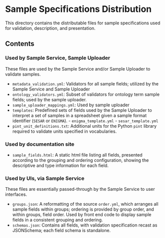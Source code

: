 # Sample Specifications Distribution

This directory contains the distributable files for sample specifications used for validation, description, and presentation.

## Contents

### Used by Sample Service, Sample Uploader

These files are used by the Sample Service and/or Sample Uploader to validate samples.

- `metadata_validation.yml`: Validators for all sample fields; utilized by the Sample Service and Sample Uploader
- `ontology_validators.yml`: Subset of validators for ontology term sample fields; used by the sample uploader.
- `sample_uploader_mappings.yml`: Used by sample uploader
- `templates`: Predefined sets of fields used by the Sample Uploader to interpret a set of samples in a spreadsheet given a sample format identifier (`SESAR` or `ENIGMA`).
        - `enigma_template.yml`
        - `sesar_template.yml`
- `pint_unit_definitions.txt`: Additional units for the Python `pint` library required to validate units specified in vocabularies.

### Used by documentation site

- `sample_fields.html`: A static html file listing all fields, presented according to the grouping and ordering configuration, showing the descriptive and type information for each field.

### Used by UIs, via Sample Service

These files are essentially passed-through by the Sample Service to user interfaces.

- `groups.json`: A reformatting of the source `order.yml`, which arranges all sample fields within groups; ordering is provided by group order, and within groups, field order. Used by front end code to display sample fields in a consistent grouping and ordering.
- `schemas.json`: Contains all fields, with validation specification recast as JSONSchema; each field schema is standalone.
